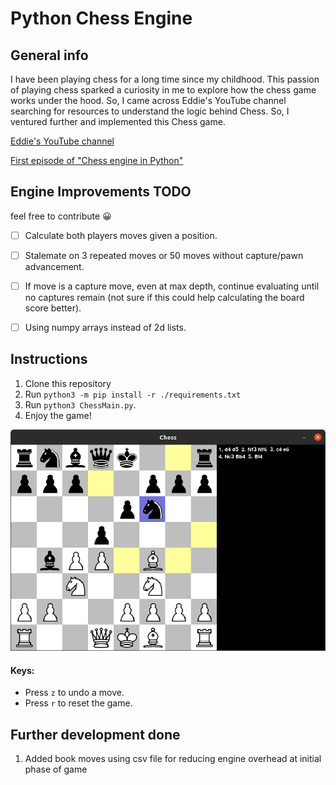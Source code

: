# Python Chess Engine


## General info
I have been playing chess for a long time since my childhood. This passion of playing chess sparked a curiosity in me to explore how the chess game works under the hood. So, I came across Eddie's YouTube channel searching for resources to understand the logic behind Chess. So, I ventured further and implemented this Chess game.

[Eddie's YouTube channel](https://www.youtube.com/channel/UCaEohRz5bPHywGBwmR18Qww)

[First episode of "Chess engine in Python"](https://www.youtube.com/playlist?list=PLBwF487qi8MGU81nDGaeNE1EnNEPYWKY_)

## Engine Improvements TODO
feel free to contribute :grinning:
- [ ] Calculate both players moves given a position.
- [ ] Stalemate on 3 repeated moves or 50 moves without capture/pawn advancement.
- [ ] If move is a capture move, even at max depth, continue evaluating until no captures remain (not sure if this could help calculating the board score better).
- [ ] Using numpy arrays instead of 2d lists.


## Instructions
1. Clone this repository 
2. Run `python3 -m pip install -r ./requirements.txt`
3. Run `python3 ChessMain.py`.
4. Enjoy the game!

![PvP Chess Game with move logger](./assets/baord01.png)

#### Keys:
* Press `z` to undo a move.
* Press `r` to reset the game.


## Further development done
1. Added book moves using csv file for reducing engine overhead at initial phase of game
